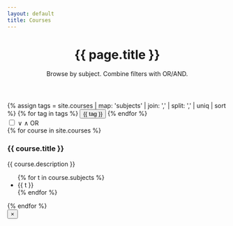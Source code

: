 ```yaml
---
layout: default
title: Courses
---
```


<!-- 1. Page Header -->
<header class="page-header">
  <h1 class="page-title">{{ page.title }}</h1>
  <p class="page-subtitle">Browse by subject. Combine filters with OR/AND.</p>
</header>

<!-- 2. Controls: Tags and OR/AND Toggle -->
<section id="controls" aria-label="Course filters">
  <!-- Tags -->
  <div class="tags" role="group" aria-label="Filter by subject">
    <!--
    Gets all possible tags from courses, then creates an alphabetical set of tags.
    site.courses = all items in the courses collection
    map: 'subjects' = pulling each course item's 'subjects' field, which is an array for the subject tags
    -->
    {% assign tags = site.courses | map: 'subjects' | join: ',' | split: ',' | uniq | sort %}
    <!--
    Loop through each tag from the created set, then create a button for selecting the tag
    -->
    {% for tag in tags %}
      <button class="tag-toggle" data-tag="{{ tag | downcase }}" aria-pressed="false">{{ tag }}</button>
    {% endfor %}
  </div>

  <!-- Buttons for AND / OR selection -->
  <div class="logic logic--switch">
    <label class="switch" title="Toggle AND / OR">
      <input id="logicSwitch" type="checkbox" aria-label="Toggle AND (on) / OR (off)">
      <span class="switch__track">
        <span class="switch__cell">&or;</span>
        <span class="switch__cell">&and;</span>
      </span>
      <span class="switch__labels" aria-hidden="true"></span>
      <span class="switch__thumb" aria-hidden="true"></span>
    </label>
    <span id="logicLabel" class="logic__mode" aria-live="polite" role="status">OR</span>
  </div>

</section>

<!-- 3. Grid -->
<section id="grid" aria-live="polite">
  {% for course in site.courses %}
    <article class="card"
             data-tags="{{ course.subjects | join: ',' | downcase }}"
             tabindex="0" aria-label="Open details for {{ course.title }}">
      <h3 class="card__title">{{ course.title }}</h3>
      <p class="card__desc">{{ course.description }}</p>
      <ul class="card__tags">
        {% for t in course.subjects %}
          <li class="tag">{{ t }}</li>
        {% endfor %}
      </ul>
      <!-- Hidden details template for the modal -->
      <template class="card__details">
        <article>
          <h2 id="modal-title" class="modal__title">{{ course.title }}</h2>
          <p class="modal__lead">
            {% if course.long_description %}{{ course.long_description }}{% else %}{{ course.description }}{% endif %}
          </p>
          <dl class="modal__meta">
            {% if course.subjects %}<dt>Subjects</dt><dd>{{ course.subjects | join: ', ' }}</dd>{% endif %}
            {% if course.credits %}<dt>Credits</dt><dd>{{ course.credits }}</dd>{% endif %}
            {% if course.prereqs %}<dt>Prereqs</dt><dd>{{ course.prereqs }}</dd>{% endif %}
            {% if course.semester %}<dt>Offered</dt><dd>{{ course.semester }}</dd>{% endif %}
          </dl>
        </article>
      </template>
    </article>
  {% endfor %}
</section>

<!-- 4. Modal (hidden by default) -->
<div id="modal" class="modal" aria-hidden="true" role="dialog" aria-modal="true" aria-labelledby="modal-title">
  <div class="modal__backdrop"></div>
  <div class="modal__dialog" role="document">
    <button class="modal__close" aria-label="Close">×</button>
    <div id="modal-content"></div>
  </div>
</div>
